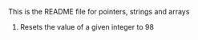 This is the README file for pointers, strings and arrays
1. Resets the value of a given integer to 98
